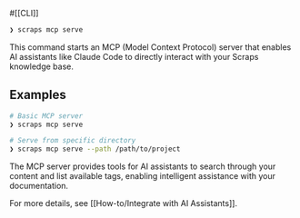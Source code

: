 #[[CLI]]

```bash
❯ scraps mcp serve
```

This command starts an MCP (Model Context Protocol) server that enables AI assistants like Claude Code to directly interact with your Scraps knowledge base.

## Examples

```bash
# Basic MCP server
❯ scraps mcp serve

# Serve from specific directory  
❯ scraps mcp serve --path /path/to/project

```

The MCP server provides tools for AI assistants to search through your content and list available tags, enabling intelligent assistance with your documentation.

For more details, see [[How-to/Integrate with AI Assistants]].